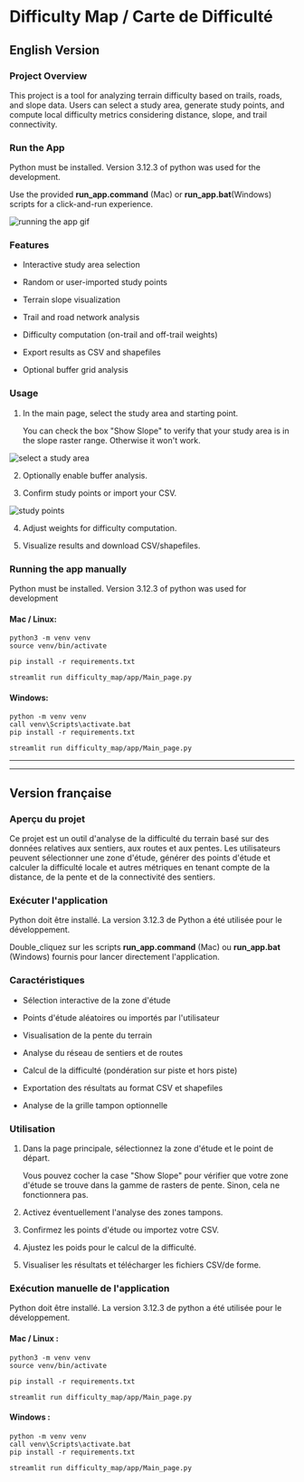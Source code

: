 # Difficulty Map / Carte de Difficulté
## English Version

### Project Overview

This project is a tool for analyzing terrain difficulty based on trails, roads, and slope data. Users can select a study area, generate study points, and compute local difficulty metrics considering distance, slope, and trail connectivity.

### Run the App

Python must be installed. Version 3.12.3 of python was used for the development.

Use the provided **run_app.command** (Mac) or **run_app.bat**(Windows) scripts for a click-and-run experience.

![running the app gif](rm_gif/extrait1.gif)

### Features

- Interactive study area selection

- Random or user-imported study points

- Terrain slope visualization

- Trail and road network analysis

- Difficulty computation (on-trail and off-trail weights)

- Export results as CSV and shapefiles

- Optional buffer grid analysis


### Usage

1. In the main page, select the study area and starting point.

    You can check the box "Show Slope" to verify that your study area is in the slope raster range. Otherwise it won't work.

![select a study area](rm_gif/extrait2.gif)

2. Optionally enable buffer analysis.

3. Confirm study points or import your CSV.

![study points](rm_gif/extrait-3.gif)

4. Adjust weights for difficulty computation.

5. Visualize results and download CSV/shapefiles.


###  Running the app manually

Python must be installed. Version 3.12.3 of python was used for development

#### Mac / Linux:

```
python3 -m venv venv
source venv/bin/activate

pip install -r requirements.txt

streamlit run difficulty_map/app/Main_page.py
```

#### Windows:

```
python -m venv venv
call venv\Scripts\activate.bat
pip install -r requirements.txt

streamlit run difficulty_map/app/Main_page.py
```

----------
----------

## Version française

### Aperçu du projet

Ce projet est un outil d'analyse de la difficulté du terrain basé sur des données relatives aux sentiers, aux routes et aux pentes. Les utilisateurs peuvent sélectionner une zone d'étude, générer des points d'étude et calculer la difficulté locale et autres métriques en tenant compte de la distance, de la pente et de la connectivité des sentiers.

### Exécuter l'application

Python doit être installé. La version 3.12.3 de Python a été utilisée pour le développement.

Double_cliquez sur les scripts **run_app.command** (Mac) ou **run_app.bat** (Windows) fournis pour lancer directement l'application.

### Caractéristiques

- Sélection interactive de la zone d'étude

- Points d'étude aléatoires ou importés par l'utilisateur

- Visualisation de la pente du terrain

- Analyse du réseau de sentiers et de routes

- Calcul de la difficulté (pondération sur piste et hors piste)

- Exportation des résultats au format CSV et shapefiles

- Analyse de la grille tampon optionnelle

### Utilisation

1. Dans la page principale, sélectionnez la zone d'étude et le point de départ.

    Vous pouvez cocher la case "Show Slope" pour vérifier que votre zone d'étude se trouve dans la gamme de rasters de pente. Sinon, cela ne fonctionnera pas.

2. Activez éventuellement l'analyse des zones tampons.

3. Confirmez les points d'étude ou importez votre CSV.

4. Ajustez les poids pour le calcul de la difficulté.

5. Visualiser les résultats et télécharger les fichiers CSV/de forme.

### Exécution manuelle de l'application

Python doit être installé. La version 3.12.3 de python a été utilisée pour le développement.

#### Mac / Linux :

```
python3 -m venv venv
source venv/bin/activate

pip install -r requirements.txt

streamlit run difficulty_map/app/Main_page.py
```
#### Windows :
```
python -m venv venv
call venv\Scripts\activate.bat
pip install -r requirements.txt

streamlit run difficulty_map/app/Main_page.py
```